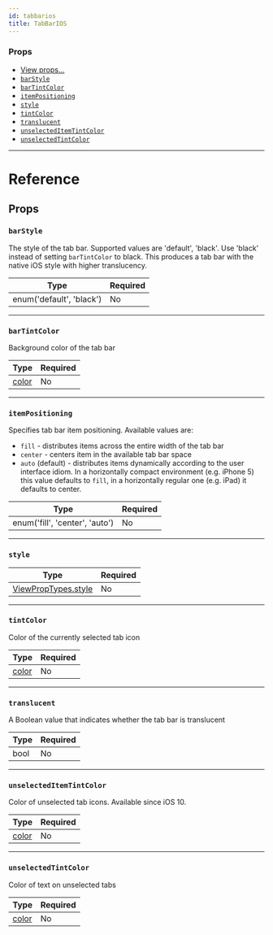```yaml
---
id: tabbarios
title: TabBarIOS
---
```

### Props

- [View props...](docs/view-props.html)
- [`barStyle`](docs/tabbarios.html#barstyle)
- [`barTintColor`](docs/tabbarios.html#bartintcolor)
- [`itemPositioning`](docs/tabbarios.html#itempositioning)
- [`style`](docs/tabbarios.html#style)
- [`tintColor`](docs/tabbarios.html#tintcolor)
- [`translucent`](docs/tabbarios.html#translucent)
- [`unselectedItemTintColor`](docs/tabbarios.html#unselecteditemtintcolor)
- [`unselectedTintColor`](docs/tabbarios.html#unselectedtintcolor)






---

# Reference

## Props

### `barStyle`

The style of the tab bar. Supported values are 'default', 'black'.
Use 'black' instead of setting `barTintColor` to black. This produces
a tab bar with the native iOS style with higher translucency.

| Type | Required |
| - | - |
| enum('default', 'black') | No |




---

### `barTintColor`

Background color of the tab bar

| Type | Required |
| - | - |
| [color](docs/colors.html) | No |




---

### `itemPositioning`

Specifies tab bar item positioning. Available values are:

- `fill` - distributes items across the entire width of the tab bar
- `center` - centers item in the available tab bar space
- `auto` (default) - distributes items dynamically according to the user interface idiom. In a horizontally compact environment (e.g. iPhone 5) this value defaults to `fill`, in a horizontally regular one (e.g. iPad) it defaults to center.

| Type | Required |
| - | - |
| enum('fill', 'center', 'auto') | No |




---

### `style`



| Type | Required |
| - | - |
| [ViewPropTypes.style](docs/viewproptypes.html#style) | No |




---

### `tintColor`

Color of the currently selected tab icon

| Type | Required |
| - | - |
| [color](docs/colors.html) | No |




---

### `translucent`

A Boolean value that indicates whether the tab bar is translucent

| Type | Required |
| - | - |
| bool | No |




---

### `unselectedItemTintColor`

Color of unselected tab icons. Available since iOS 10.

| Type | Required |
| - | - |
| [color](docs/colors.html) | No |




---

### `unselectedTintColor`

Color of text on unselected tabs

| Type | Required |
| - | - |
| [color](docs/colors.html) | No |






